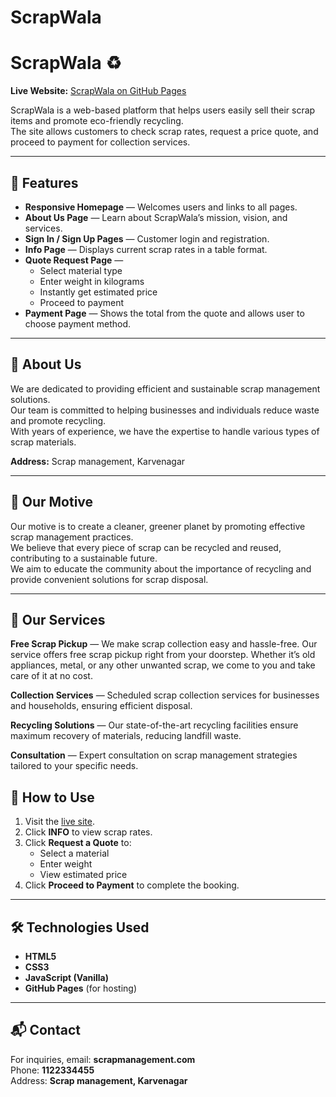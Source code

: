 # ScrapWala
# ScrapWala ♻️

**Live Website:** [ScrapWala on GitHub Pages](https://patiljanhavi3.github.io/ScrapWala/)

ScrapWala is a web-based platform that helps users easily sell their scrap items and promote eco-friendly recycling.  
The site allows customers to check scrap rates, request a price quote, and proceed to payment for collection services.

---

## 🌟 Features
- **Responsive Homepage** — Welcomes users and links to all pages.
- **About Us Page** — Learn about ScrapWala’s mission, vision, and services.
- **Sign In / Sign Up Pages** — Customer login and registration.
- **Info Page** — Displays current scrap rates in a table format.
- **Quote Request Page** —  
  - Select material type  
  - Enter weight in kilograms  
  - Instantly get estimated price  
  - Proceed to payment
- **Payment Page** — Shows the total from the quote and allows user to choose payment method.

---

## 🏢 About Us
We are dedicated to providing efficient and sustainable scrap management solutions.  
Our team is committed to helping businesses and individuals reduce waste and promote recycling.  
With years of experience, we have the expertise to handle various types of scrap materials.

**Address:** Scrap management, Karvenagar  

---

## 🌱 Our Motive
Our motive is to create a cleaner, greener planet by promoting effective scrap management practices.  
We believe that every piece of scrap can be recycled and reused, contributing to a sustainable future.  
We aim to educate the community about the importance of recycling and provide convenient solutions for scrap disposal.

---

## 🚛 Our Services
**Free Scrap Pickup** — We make scrap collection easy and hassle-free. Our service offers free scrap pickup right from your doorstep. Whether it’s old appliances, metal, or any other unwanted scrap, we come to you and take care of it at no cost.

**Collection Services** — Scheduled scrap collection services for businesses and households, ensuring efficient disposal.  

**Recycling Solutions** — Our state-of-the-art recycling facilities ensure maximum recovery of materials, reducing landfill waste.  

**Consultation** — Expert consultation on scrap management strategies tailored to your specific needs.


## 🚀 How to Use
1. Visit the [live site](https://patiljanhavi3.github.io/ScrapWala/).
2. Click **INFO** to view scrap rates.
3. Click **Request a Quote** to:
   - Select a material
   - Enter weight
   - View estimated price
4. Click **Proceed to Payment** to complete the booking.

---

## 🛠️ Technologies Used
- **HTML5**
- **CSS3**
- **JavaScript (Vanilla)**
- **GitHub Pages** (for hosting)

---

## 📬 Contact
For inquiries, email: **scrapmanagement.com**  
Phone: **1122334455**  
Address: **Scrap management, Karvenagar**
